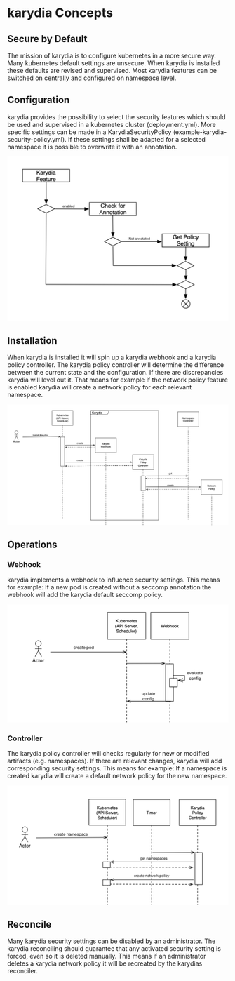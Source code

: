 # karydia Concepts
## Secure by Default
The mission of karydia is to configure kubernetes in a more secure way. Many kubernetes default settings are unsecure. When karydia is installed these defaults are revised and supervised. Most karydia features can be switched on centrally and configured on namespace level.  

## Configuration
karydia provides the possibility to select the security features which should be used and supervised in a kubernetes cluster (deployment.yml). More specific settings can be made in a KarydiaSecurityPolicy (example-karydia-security-policy.yml). If these settings shall be adapted for a selected namespace it is possible to overwrite it with an annotation.

![Configuration of karydia](images/Configuration.png)

## Installation
When karydia is installed it will spin up a karydia webhook and a karydia policy controller. The karydia policy controller will determine the difference between the current state and the configuration. If there are discrepancies karydia will level out it. That means for example if the network policy feature is enabled karydia will create a network policy for each relevant namespace. 

![Installing karydia](images/InstallKarydia.png)

## Operations
### Webhook
karydia implements a webhook to influence security settings. This means for example: If a new pod is created without a seccomp annotation the webhook will add the karydia default seccomp policy.

![Installing karydia](images/CreatePod.png)


### Controller
The karydia policy controller will checks regularly for new or modified artifacts (e.g. namespaces). If there are relevant changes, karydia will add corresponding security settings. This means for example: If a namespace is created karydia will create a default network policy for the new namespace.

![Installing karydia](images/CreateNamespace.png)


## Reconcile
Many karydia security settings can be disabled by an administrator. The karydia reconciling should guarantee that any activated security setting is forced, even so it is deleted manually. This means if an administrator deletes a karydia network policy it will be recreated by the karydias reconciler.



